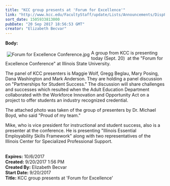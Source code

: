 ```yaml
---
title: "KCC group presents at 'Forum for Excellence'"
link: "http://www.kcc.edu/FacultyStaff/update/Lists/Announcements/DispForm.aspx?ID=2516"
sort_date: 1505933813000
pubDate: "20 Sep 2017 18:56:53 GMT"
creator: "Elizabeth Becvar"
---
```


<div><b>Body:</b> <div class="ExternalClassEF920612B6AA48F88E36DF126F649E4F"><p><img alt="Forum for Excellence Conference.jpg" src="/FacultyStaff/update/Documents/Forum%20for%20Excellence%20Conference.jpg" style="vertical-align:auto;float:left;margin:5px" />A group from KCC is presenting today (Sept. 20)  at the &quot;Forum for Excellence Conference&quot; at Illinois State University.</p>
<p>The panel of KCC presenters is Maggie Wolf, Gregg Beglau, Mary Posing, Dana Washington and Mark Anderson. They are holding a panel discussion on &quot;Partnerships for Student Success.&quot; The discussion will share challenges and successes which resulted when the Adult Education Department collaborated with the Workforce Innovation and Opportunity Act on a project to offer students an industry recognized credential. </p>
<p>The attached photo was taken of the group of presenters by Dr. Michael Boyd, who said &quot;Proud of my team.&quot;</p>
<p>Mike, who is vice president for instructional and student success, also is a presenter at the conference. He is presenting &quot;Illinois Essential Employability Skills Framework&quot; along with two representatives of the Illinois Center for Specialized Professional Support.<br /><br /></p></div></div>
<div><b>Expires:</b> 10/6/2017</div>
<div><b>Created:</b> 9/20/2017 1:56 PM</div>
<div><b>Created By:</b> Elizabeth Becvar</div>
<div><b>Start Date:</b> 9/20/2017</div>
<div><b>Title:</b> KCC group presents at &#39;Forum for Excellence&#39;</div>
